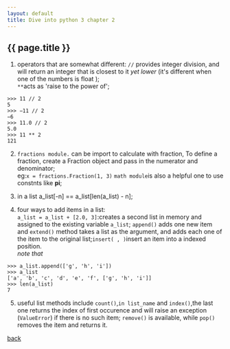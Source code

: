 ```yaml
---
layout: default
title: Dive into python 3 chapter 2
---
```


## {{ page.title }}

1. operators that are somewhat different: `//` provides integer division, and will return an integer that is closest to it _yet lower_ (it's different when one of the numbers is float );   
`**`acts as 'raise to the power of';
```examples
>>> 11 // 2   
5    
>>> −11 // 2   
−6   
>>> 11.0 // 2   
5.0    
>>> 11 ** 2   
121
```
2. `fractions module.` can be import to calculate with fraction, To define a fraction, create a Fraction object and pass in the numerator and denominator;   
  eg:`x = fractions.Fraction(1, 3)`
  `math module`is also a helpful one to use constnts like **pi**;

3. in a list a_list[-n] == a_list[len(a_list) - n];  
4. four ways to add items in a list:  
`a_list = a_list + [2.0, 3]`:creates a second list in memory and assigned to the existing variable `a_list`; `append()` adds one new item and `extend()` method takes a list as the argument, and adds each one of the item to the original list;`insert( , )`insert an item into a indexed position.      
_note that_
```   
>>> a_list.append(['g', 'h', 'i'])    
>>> a_list    
['a', 'b', 'c', 'd', 'e', 'f', ['g', 'h', 'i']]
>>> len(a_list)
7
```
5. useful list methods include `count()`,`in list_name` and `index()`,the last one returns the index of first occurence and will raise an exception (`ValueError`) if there is no such item;
`remove()` is available, while `pop()` removes the item and returns it. 

[back](./)
